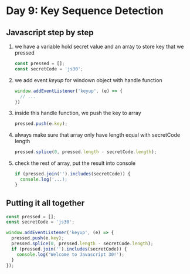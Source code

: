 # Day 9: Key Sequence Detection

## Javascript step by step

  1. we have a variable hold secret value and an array to store key that we pressed

     ```javascript
     const pressed = [];
     const secretCode = 'js30';
     ```

  2. we add event *keyup* for windown object with handle function

     ```javascript
     window.addEventListener('keyup', (e) => {
       // ...
     })
     ```

  3. inside this handle function, we push the key to array

     ```javascript
     pressed.push(e.key);
     ```

  4. always make sure that array only have length equal with secretCode length

     ```javascript
     pressed.splice(0, pressed.length - secretCode.length);
     ```

  5. check the rest of array, put the result into console

     ```javascript
     if (pressed.join('').includes(secretCode)) {
       console.log('...);
     }
     ```

## Putting it all together

```javascript
const pressed = [];
const secretCode = 'js30';

window.addEventListener('keyup', (e) => {
  pressed.push(e.key);
  pressed.splice(0, pressed.length - secretCode.length);
  if (pressed.join('').includes(secretCode)) {
    console.log('Welcome to Javascript 30!');
  }
});
```